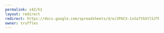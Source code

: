 ```yaml
---
permalink: s42/h1
layout: redirect
redirect: https://docs.google.com/spreadsheets/d/e/2PACX-1vSa7thXtlSJTRyt_6sS-RHr8tDeLpjaRQT9X2zyJaoPxWo0AWE0jWl0AiqXvJdvh5BiozTSoK3qY5Kx/pubhtml
owner: truffles
---
```


